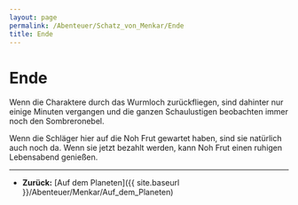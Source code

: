 ```yaml
---
layout: page
permalink: /Abenteuer/Schatz_von_Menkar/Ende
title: Ende
---
```


# Ende

Wenn die Charaktere durch das Wurmloch zurückfliegen, sind dahinter nur einige Minuten vergangen und die ganzen Schaulustigen beobachten immer noch den Sombreronebel.

Wenn die Schläger hier auf die Noh Frut gewartet haben, sind sie natürlich auch noch da. Wenn sie jetzt bezahlt werden, kann Noh Frut einen ruhigen Lebensabend genießen.

***

- **Zurück:** [Auf dem Planeten]({{ site.baseurl }}/Abenteuer/Menkar/Auf_dem_Planeten)
